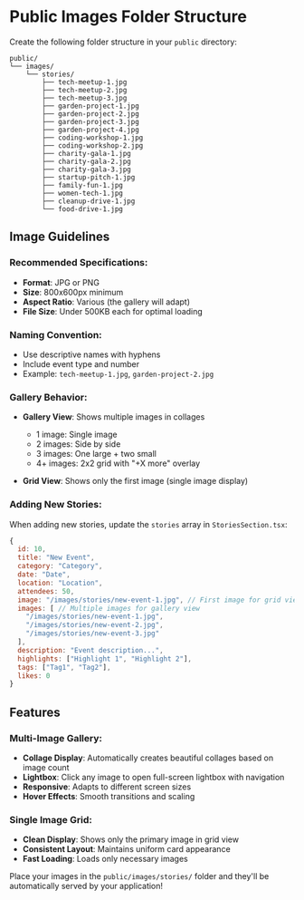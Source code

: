 # Public Images Folder Structure

Create the following folder structure in your `public` directory:

```
public/
└── images/
    └── stories/
        ├── tech-meetup-1.jpg
        ├── tech-meetup-2.jpg
        ├── tech-meetup-3.jpg
        ├── garden-project-1.jpg
        ├── garden-project-2.jpg
        ├── garden-project-3.jpg
        ├── garden-project-4.jpg
        ├── coding-workshop-1.jpg
        ├── coding-workshop-2.jpg
        ├── charity-gala-1.jpg
        ├── charity-gala-2.jpg
        ├── charity-gala-3.jpg
        ├── startup-pitch-1.jpg
        ├── family-fun-1.jpg
        ├── women-tech-1.jpg
        ├── cleanup-drive-1.jpg
        └── food-drive-1.jpg
```

## Image Guidelines

### Recommended Specifications:
- **Format**: JPG or PNG
- **Size**: 800x600px minimum
- **Aspect Ratio**: Various (the gallery will adapt)
- **File Size**: Under 500KB each for optimal loading

### Naming Convention:
- Use descriptive names with hyphens
- Include event type and number
- Example: `tech-meetup-1.jpg`, `garden-project-2.jpg`

### Gallery Behavior:
- **Gallery View**: Shows multiple images in collages
  - 1 image: Single image
  - 2 images: Side by side
  - 3 images: One large + two small
  - 4+ images: 2x2 grid with "+X more" overlay

- **Grid View**: Shows only the first image (single image display)

### Adding New Stories:
When adding new stories, update the `stories` array in `StoriesSection.tsx`:

```javascript
{
  id: 10,
  title: "New Event",
  category: "Category",
  date: "Date",
  location: "Location",
  attendees: 50,
  image: "/images/stories/new-event-1.jpg", // First image for grid view
  images: [ // Multiple images for gallery view
    "/images/stories/new-event-1.jpg",
    "/images/stories/new-event-2.jpg",
    "/images/stories/new-event-3.jpg"
  ],
  description: "Event description...",
  highlights: ["Highlight 1", "Highlight 2"],
  tags: ["Tag1", "Tag2"],
  likes: 0
}
```

## Features

### Multi-Image Gallery:
- **Collage Display**: Automatically creates beautiful collages based on image count
- **Lightbox**: Click any image to open full-screen lightbox with navigation
- **Responsive**: Adapts to different screen sizes
- **Hover Effects**: Smooth transitions and scaling

### Single Image Grid:
- **Clean Display**: Shows only the primary image in grid view
- **Consistent Layout**: Maintains uniform card appearance
- **Fast Loading**: Loads only necessary images

Place your images in the `public/images/stories/` folder and they'll be automatically served by your application!